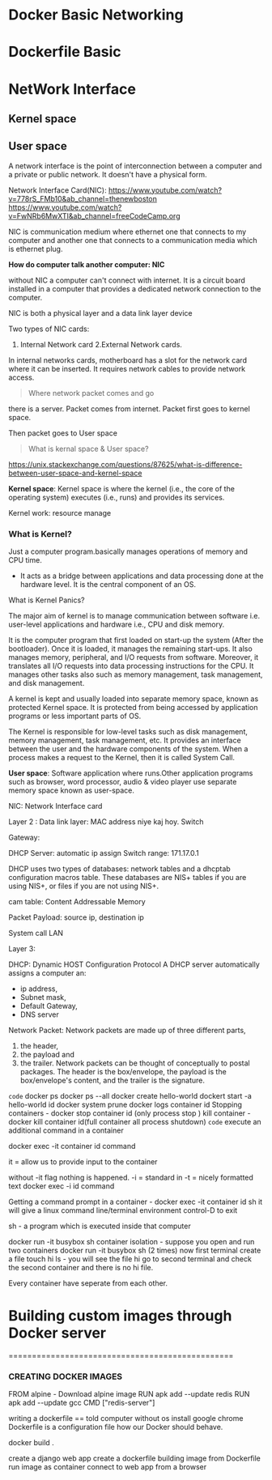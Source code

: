 # Docker Basic Networking 
# Dockerfile Basic

# NetWork Interface 
## Kernel space
## User space



A network interface is the point of interconnection between a computer and a private or public network. It doesn't have a physical form.

Network Interface Card(NIC):
https://www.youtube.com/watch?v=778rS_FMb10&ab_channel=thenewboston
https://www.youtube.com/watch?v=FwNRb6MwXTI&ab_channel=freeCodeCamp.org

NIC is communication medium where ethernet one that connects to my computer and another one that connects to a communication media which is ethernet plug. 

**How do computer talk another computer: NIC**

without NIC a computer can't connect with internet. It is a circuit board installed in a computer that provides a dedicated network connection to the computer.

NIC is both a physical layer and a data link layer device

Two types of NIC cards:
1. Internal Network card 2.External Network cards.

In internal networks cards, motherboard has a slot for the network card where it can be inserted. It requires network cables to provide network access.

> Where network packet comes and go

there is a server. Packet comes from internet. Packet first goes to kernel space.

Then packet goes to User space

> What is kernal space & User space?

https://unix.stackexchange.com/questions/87625/what-is-difference-between-user-space-and-kernel-space

**Kernel space**: Kernel space is where the kernel (i.e., the core of the operating system) executes (i.e., runs) and provides its services.


Kernel work: resource manage 
### What is Kernel?
Just a computer program.basically manages operations of memory and CPU time.

- It acts as a bridge between applications and data processing done at the hardware level. It is the central component of an OS.

What is Kernel Panics?




The major aim of kernel is to manage communication between software i.e. user-level applications and hardware i.e., CPU and disk memory.

It is the computer program that first loaded on start-up the system (After the bootloader). Once it is loaded, it manages the remaining start-ups. It also manages memory, peripheral, and I/O requests from software. Moreover, it translates all I/O requests into data processing instructions for the CPU. It manages other tasks also such as memory management, task management, and disk management.

A kernel is kept and usually loaded into separate memory space, known as protected Kernel space. It is protected from being accessed by application programs or less important parts of OS.



The Kernel is responsible for low-level tasks such as disk management, memory management, task management, etc. It provides an interface between the user and the hardware components of the system. When a process makes a request to the Kernel, then it is called System Call.


**User space**: Software application where runs.Other application programs such as browser, word processor, audio & video player use separate memory space known as user-space.

NIC: Network Interface card

Layer 2 : Data link layer: MAC address niye kaj hoy. Switch

Gateway:

DHCP Server: automatic ip assign
Switch range: 171.17.0.1

DHCP uses two types of databases: network tables and a dhcptab configuration macros table. These databases are NIS+ tables if you are using NIS+, or files if you are not using NIS+.

cam table: Content Addressable Memory 

Packet Payload: 
source ip, destination ip

System call
LAN


Layer 3: 



DHCP: Dynamic HOST Configuration Protocol
A DHCP server automatically assigns a computer an:
- ip address, 
- Subnet mask,
- Default Gateway,
- DNS server

Network Packet:
Network packets are made up of three different parts, 
1. the header, 
2. the payload and 
3. the trailer. 
Network packets can be thought of conceptually to postal packages. The header is the box/envelope, the payload is the box/envelope's content, and the trailer is the signature.

`code`
docker ps
docker ps --all 
docker create hello-world
dockert start -a hello-world id
docker system prune 
docker logs container id 
Stopping containers - docker stop container id (only process stop )
kill container - docker kill container id(full container all process shutdown)
`code`
execute an additional command in a container 

docker exec -it container id command 

it = allow us to provide input to the container

without -it flag nothing is happened.
-i = standard in 
-t = nicely formatted text 
docker exec -i id command 

Getting a command prompt in a container - 
docker exec -it container id sh
it will give a linux command line/terminal environment
control-D to exit

sh - a program which is executed inside that computer

docker run -it busybox sh
container isolation -
suppose you open and run two containers
docker run -it busybox sh (2 times)
now first terminal create a file 
touch hi
ls - you will see the file hi
go to second terminal and check the second container and 
there is no hi file.

Every container have seperate from each other.

# Building custom images through Docker server
================================================
### CREATING DOCKER IMAGES 

FROM alpine - Download alpine image
RUN apk add --update redis
RUN apk add --update gcc
CMD ["redis-server"]

writing a dockerfile == told computer without os install google chrome
Dockerfile is a configuration file how our Docker should behave.

docker build .


create a django web app
create a dockerfile
building image from Dockerfile
run image as container 
connect to web app from a browser
